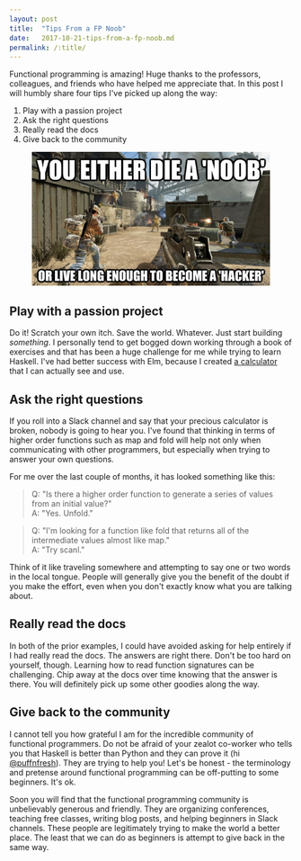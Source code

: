 ```yaml
---
layout: post
title:  "Tips From a FP Noob"
date:   2017-10-21-tips-from-a-fp-noob.md
permalink: /:title/
---
```


Functional programming is amazing! Huge thanks to the professors, colleagues, and friends who have helped me appreciate that. In this post I will humbly share four tips I've picked up along the way:
1. Play with a passion project
2. Ask the right questions
3. Really read the docs
4. Give back to the community

<div class="sean-blog-image">
  <figure>
    <a href="http://knowyourmeme.com/photos/969154-you-either-die-a-hero-or-you-live-long-enough-to-see-yourself-become-the-villain" target="_blank"><img alt="Noob gif" class=" lazyloaded" src="/assets/images/seanhelvey/2017/noob.jpg">
    </a>
  </figure>
</div>

Play with a passion project
--------------------------
Do it! Scratch your own itch. Save the world. Whatever. Just start building *something*. I personally tend to get bogged down working through a book of exercises and that has been a huge challenge for me while trying to learn Haskell. I've had better success with Elm, because I created [a calculator](http://www.valunicorn.me/) that I can actually see and use.

Ask the right questions
--------------------------
If you roll into a Slack channel and say that your precious calculator is broken, nobody is going to hear you. I've found that thinking in terms of higher order functions such as map and fold will help not only when communicating with other programmers, but especially when trying to answer your own questions.

For me over the last couple of months, it has looked something like this:    

> Q: "Is there a higher order function to generate a series of values from an initial value?"    
> A: "Yes. Unfold."    

> Q: "I'm looking for a function like fold that returns all of the intermediate values almost like map."    
> A: "Try scanl."

Think of it like traveling somewhere and attempting to say one or two words in the local tongue. People will generally give you the benefit of the doubt if you make the effort, even when you don't exactly know what you are talking about.

Really read the docs
--------------------------
In both of the prior examples, I could have avoided asking for help entirely if I had really read the docs. The answers are right there. Don't be too hard on yourself, though. Learning how to read function signatures can be challenging. Chip away at the docs over time knowing that the answer is there. You will definitely pick up some other goodies along the way.

Give back to the community
--------------------------
I cannot tell you how grateful I am for the incredible community of functional programmers. Do not be afraid of your zealot co-worker who tells you that Haskell is better than Python and they can prove it (hi [@puffnfresh](https://twitter.com/puffnfresh)). They are trying to help you! Let's be honest - the terminology and pretense around functional programming can be off-putting to some beginners. It's ok.

Soon you will find that the functional programming community is unbelievably generous and friendly. They are organizing conferences, teaching free classes, writing blog posts, and helping beginners in Slack channels. These people are legitimately trying to make the world a better place. The least that we can do as beginners is attempt to give back in the same way.

